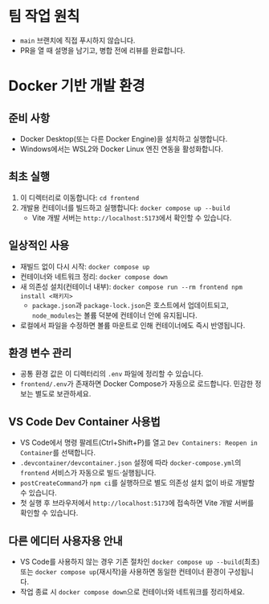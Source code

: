 # 팀 작업 원칙

- `main` 브랜치에 직접 푸시하지 않습니다.
- PR을 열 때 설명을 남기고, 병합 전에 리뷰를 완료합니다.

# Docker 기반 개발 환경

## 준비 사항

- Docker Desktop(또는 다른 Docker Engine)을 설치하고 실행합니다.
- Windows에서는 WSL2와 Docker Linux 엔진 연동을 활성화합니다.

## 최초 실행

1. 이 디렉터리로 이동합니다: `cd frontend`
2. 개발용 컨테이너를 빌드하고 실행합니다: `docker compose up --build`
   - Vite 개발 서버는 `http://localhost:5173`에서 확인할 수 있습니다.

## 일상적인 사용

- 재빌드 없이 다시 시작: `docker compose up`
- 컨테이너와 네트워크 정리: `docker compose down`
- 새 의존성 설치(컨테이너 내부): `docker compose run --rm frontend npm install <패키지>`
  - `package.json`과 `package-lock.json`은 호스트에서 업데이트되고, `node_modules`는 볼륨 덕분에 컨테이너 안에 유지됩니다.
- 로컬에서 파일을 수정하면 볼륨 마운트로 인해 컨테이너에도 즉시 반영됩니다.

## 환경 변수 관리

- 공통 환경 값은 이 디렉터리의 `.env` 파일에 정리할 수 있습니다.
- `frontend/.env`가 존재하면 Docker Compose가 자동으로 로드합니다. 민감한 정보는 별도로 보관하세요.

## VS Code Dev Container 사용법

- VS Code에서 명령 팔레트(Ctrl+Shift+P)를 열고 `Dev Containers: Reopen in Container`를 선택합니다.
- `.devcontainer/devcontainer.json` 설정에 따라 `docker-compose.yml`의 `frontend` 서비스가 자동으로 빌드·실행됩니다.
- `postCreateCommand`가 `npm ci`를 실행하므로 별도 의존성 설치 없이 바로 개발할 수 있습니다.
- 첫 실행 후 브라우저에서 `http://localhost:5173`에 접속하면 Vite 개발 서버를 확인할 수 있습니다.

## 다른 에디터 사용자용 안내

- VS Code를 사용하지 않는 경우 기존 절차인 `docker compose up --build`(최초) 또는 `docker compose up`(재시작)을 사용하면 동일한 컨테이너 환경이 구성됩니다.
- 작업 종료 시 `docker compose down`으로 컨테이너와 네트워크를 정리하세요.
